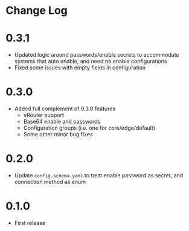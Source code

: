 # Change Log

# 0.3.1
- Updated logic around passwords/enable secrets to accommodate systems that auto enable, and need no enable configurations
- Fixed some issues with empty fields in configuration

# 0.3.0

- Added full complement of 0.3.0 features
  - vRouter support
  - Base64 enable and passwords
  - Configuration groups (i.e. one for core/edge/default)
  - Some other minor bug fixes

# 0.2.0

- Update `config.schema.yaml` to treat enable password as secret, and connection method as enum

# 0.1.0

- First release 
